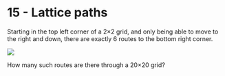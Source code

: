 # 15 - Lattice paths

Starting in the top left corner of a 2×2 grid, and only being able to move to the right and down, there are exactly 6 routes to the bottom right corner.


![](https://projecteuler.net/project/images/p015.png)

How many such routes are there through a 20×20 grid?
